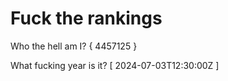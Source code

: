 # Fuck the rankings

Who the hell am I?
{ 4457125 }

What fucking year is it?
[ 2024-07-03T12:30:00Z ]
